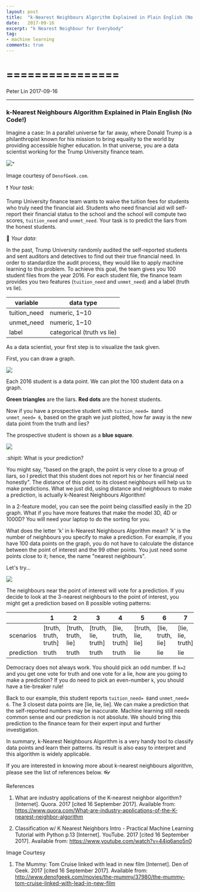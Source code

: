 ```yaml
---
layout: post
title:  "k-Nearest Neighbours Algorithm Explained in Plain English (No Code!)"
date:   2017-09-16
excerpt: "k Nearest Neighbour for Everybody"
tag:
- machine learning
comments: true
---
```



================
================
Peter Lin
2017-09-16

------------------------------------------------------------------------

### k-Nearest Neighbours Algorithm Explained in Plain English (No Code!)

Imagine a case: In a parallel universe far far away, where Donald Trump is a philanthropist known for his mission to bring equality to the world by providing accessible higher education. In that universe, you are a data scientist working for the Trump University finance team.

<img src="https://github.com/peter0083/peter0083.github.io/blob/master/_posts/blogpost_files/figure-markdown_github-ascii_identifiers/tom-cruise-minority-report.jpg">"



Image courtesy of `DenofGeek.com`.

:exclamation: *Your task*:

Trump University finance team wants to waive the tuition fees for students who truly need the financial aid. Students who need financial aid will self-report their financial status to the school and the school will compute two scores, `tuition_need` and `unmet_need`. Your task is to predict the liars from the honest students.

:minidisc: *Your data*:

In the past, Trump University randomly audited the self-reported students and sent auditors and detectives to find out their true financial need. In order to standardize the audit process, they would like to apply machine learning to this problem. To achieve this goal, the team gives you 100 student files from the year 2016. For each student file, the finance team provides you two features (`tuition_need` and `unmet_need`) and a label (truth vs lie).


| variable     | data type                  |
|--------------|----------------------------|
| tuition_need | numeric, 1~10              |
| unmet_need   | numeric, 1~10              |
| label        | categorical (truth vs lie) |

As a data scientist, your first step is to visualize the task given.

First, you can draw a graph.

<img src="https://github.com/peter0083/peter0083.github.io/blob/master/_posts/blogpost_files/figure-markdown_github-ascii_identifiers/2016%20graph-1.png">

Each 2016 student is a data point. We can plot the 100 student data on a graph.

**Green triangles** are the liars. **Red dots** are the honest students.

Now if you have a prospective student with `tuition_need= 8`and `unmet_need= 6`, based on the graph we just plotted, how far away is the new data point from the truth and lies?

The prospective student is shown as a **blue square**.

<img src="https://github.com/peter0083/peter0083.github.io/blob/master/_posts/blogpost_files/figure-markdown_github-ascii_identifiers/2016%2B2018%20data%20plotted-1.png">


:shipit: What is your prediction?

You might say, "based on the graph, the point is very close to a group of liars, so I predict that this student does not report his or her financial need honestly". The distance of this point to its closest neighbours will help us to make predictions. What we just did, using distance and neighbours to make a prediction, is actually k-Nearest Neighbours Algorithm!

In a 2-feature model, you can see the point being classified easily in the 2D graph. What if you have more features that make the model 3D, 4D or 1000D? You will need your laptop to do the sorting for you.

What does the letter 'k' in k-Nearest Neighbours Algorithm mean? 'k' is the number of neighbours you specify to make a prediction. For example, if you have 100 data points on the graph, you do not have to calculate the distance between the point of interest and the 99 other points. You just need some points close to it; hence, the name "nearest neighbours".

Let's try...

<img src="https://github.com/peter0083/peter0083.github.io/blob/master/_posts/blogpost_files/figure-markdown_github-ascii_identifiers/kNN%20in%20action-1.png">


The neighbours near the point of interest will vote for a prediction. If you decide to look at the 3-nearest neighbours to the point of interest, you might get a prediction based on 8 possible voting patterns:

|            | 1                     | 2                   | 3                   | 4                   | 5                 | 6                 | 7                 | 8               |
|------------|-----------------------|---------------------|---------------------|---------------------|-------------------|-------------------|-------------------|-----------------|
| scenarios  | [truth, truth, truth] | [truth, truth, lie] | [truth, lie, truth] | [lie, truth, truth] | [truth, lie, lie] | [lie, truth, lie] | [lie, lie, truth] | [lie, lie, lie] |
| prediction | truth                 | truth               | truth               | truth               | lie               | lie               | lie               | lie             |

Democracy does not always work. You should pick an odd number. If `k=2` and you get one vote for truth and one vote for a lie, how are you going to make a prediction? If you do need to pick an even-number `k`, you should have a tie-breaker rule!

Back to our example, this student reports `tuition_need= 8`and `unmet_need= 6`. The 3 closest data points are \[lie, lie, lie\]. We can make a prediction that the self-reported numbers may be inaccurate. Machine learning still needs common sense and our prediction is not absolute. We should bring this prediction to the finance team for their expert input and further investigation.

In summary, k-Nearest Neighbours Algorithm is a very handy tool to classify data points and learn their patterns. Its result is also easy to interpret and this algorithm is widely applicable.

If you are interested in knowing more about k-nearest neighbours algorithm, please see the list of references below. :eyeglasses:

References

1. What are industry applications of the K-nearest neighbor algorithm? [Internet]. Quora. 2017 [cited 16 September 2017]. Available from: https://www.quora.com/What-are-industry-applications-of-the-K-nearest-neighbor-algorithm

2. Classification w/ K Nearest Neighbors Intro - Practical Machine Learning Tutorial with Python p.13 [Internet]. YouTube. 2017 [cited 16 September 2017]. Available from: https://www.youtube.com/watch?v=44jq6ano5n0

Image Courtesy

1. The Mummy: Tom Cruise linked with lead in new film [Internet]. Den of Geek. 2017 [cited 16 September 2017]. Available from: http://www.denofgeek.com/movies/the-mummy/37980/the-mummy-tom-cruise-linked-with-lead-in-new-film
